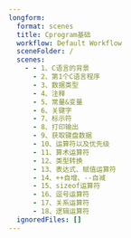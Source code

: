 ```yaml
---
longform:
  format: scenes
  title: Cprogram基础
  workflow: Default Workflow
  sceneFolder: /
  scenes:
    - - 1、C语言的背景
      - 2、第1个C语言程序
      - 3、数据类型
      - 4、注释
      - 5、常量&变量
      - 6、关键字
      - 7、标示符
      - 8、打印输出
      - 9、获取键盘数据
      - 10、运算符以及优先级
      - 11、算术运算符
      - 12、类型转换
      - 13、表达式、赋值运算符
      - 14、++自增、--自减
      - 15、sizeof运算符
      - 16、逗号运算符
      - 17、关系运算符
      - 18、逻辑运算符
  ignoredFiles: []
---
```

